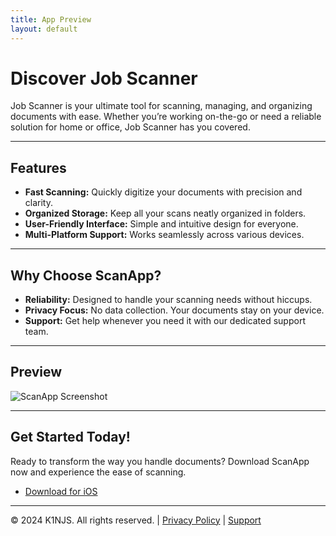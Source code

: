 ```yaml
---
title: App Preview
layout: default
---
```


# Discover Job Scanner

Job Scanner is your ultimate tool for scanning, managing, and organizing documents with ease. Whether you’re working on-the-go or need a reliable solution for home or office, Job Scanner has you covered.

---

## Features
- **Fast Scanning:** Quickly digitize your documents with precision and clarity.
- **Organized Storage:** Keep all your scans neatly organized in folders.
- **User-Friendly Interface:** Simple and intuitive design for everyone.
- **Multi-Platform Support:** Works seamlessly across various devices.

---

## Why Choose ScanApp?
- **Reliability:** Designed to handle your scanning needs without hiccups.
- **Privacy Focus:** No data collection. Your documents stay on your device.
- **Support:** Get help whenever you need it with our dedicated support team.

---

## Preview
![ScanApp Screenshot](./assets/images/scanapp-preview.png)

---

## Get Started Today!
Ready to transform the way you handle documents? Download ScanApp now and experience the ease of scanning.

- [Download for iOS](#)

---

&copy; 2024 K1NJS. All rights reserved. | [Privacy Policy](./policy.md) | [Support](./support.md)
